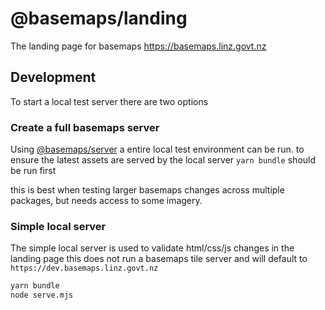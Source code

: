 # @basemaps/landing

The landing page for basemaps https://basemaps.linz.govt.nz

## Development

To start a local test server there are two options

### Create a full basemaps server

Using [@basemaps/server](../server/README.md) a entire local test environment can be run. to ensure the latest assets are served by the local server `yarn bundle` should be run first

this is best when testing larger basemaps changes across multiple packages, but needs access to some imagery.

### Simple local server

The simple local server is used to validate html/css/js changes in the landing page this does not run a basemaps tile server and will default to `https://dev.basemaps.linz.govt.nz`

```bash
yarn bundle
node serve.mjs
```
